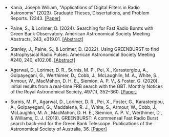 - Kania, Joseph William, "Applications of Digital Filters in Radio Astronomy" (2023). Graduate Theses, Dissertations, and Problem Reports. 12243. [[Paper]](https://researchrepository.wvu.edu/etd/12243)

- Paine, S., & Lorimer, D. (2024). Searching for Fast Radio Bursts with Green Bank Observatory. American Astronomical Society Meeting Abstracts, 243, e319.01. [[Abstract]](https://ui.adsabs.harvard.edu/abs/2024AAS...24331901P/abstract)

- Stanley, J., Paine, S., & Lorimer, D. (2022). Using GREENBURST to find Astrophysical Radio Pulses. American Astronomical Society Meeting #240, 240, e102.08. [[Abstract]](https://ui.adsabs.harvard.edu/abs/2022AAS...24010208S/abstract)

- Agarwal, D., Lorimer, D. R., Surnis, M. P., Pei, X., Karastergiou, A., Golpayegani, G., Werthimer, D., Cobb, J., McLaughlin, M. A., White, S., Armour, W., MacMahon, D. H. E., Siemion, A. P. V., & Foster, G. (2020). Initial results from a real-time FRB search with the GBT. Monthly Notices of the Royal Astronomical Society, 497(1), 352–360. [[Paper]](https://doi.org/10.1093/mnras/staa1927)

- Surnis, M. P., Agarwal, D., Lorimer, D. R., Pei, X., Foster, G., Karastergiou, A., Golpayegani, G., Maddalena, R. J., White, S., Armour, W., Cobb, J., McLaughlin, M. A., MacMahon, D. H. E., Siemion, A. P. V., Werthimer, D., & Williams, C. J. (2019). GREENBURST: A commensal Fast Radio Burst search back-end for the Green Bank Telescope. Publications of the Astronomical Society of Australia, 36. [[Paper]](https://doi.org/10.1017/pasa.2019.26)


